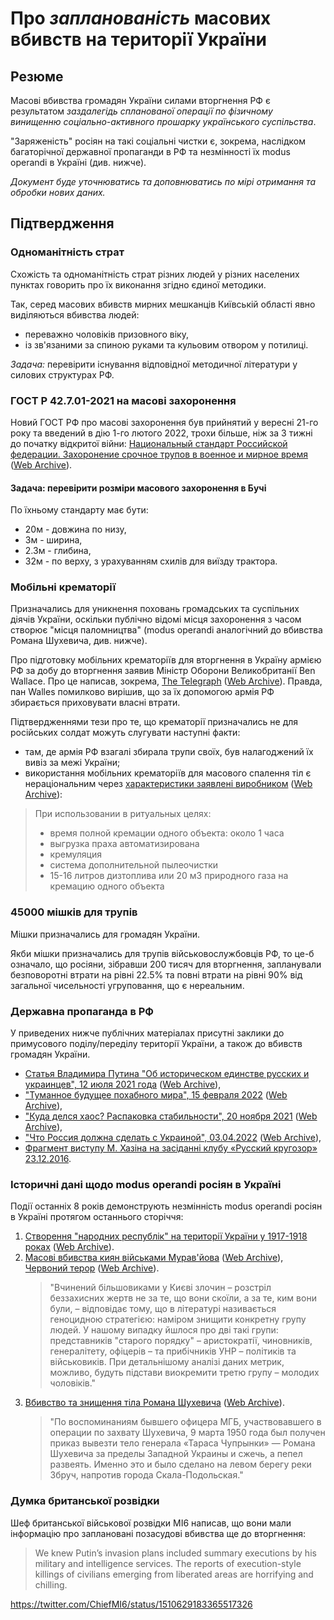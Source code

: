 <!-- TITLE: Про *запланованість* масових вбивств на території України
AUTHOR: Mykola Stryebkov 
LATEX_HEADER: \usepackage[utf8]{inputenc}
LATEX_HEADER: \usepackage[T2A]{fontenc}
LATEX_HEADER: \usepackage[english,ukrainian]{babel}
LATEX_HEADER: \usepackage{lcy}
LATEX_HEADER: \usepackage{textcomp}
LATEX_HEADER: \usepackage[margin=2cm]{geometry}  -->

# Про *запланованість* масових вбивств на території України

## Резюме

Масові вбивства громадян України силами вторгнення РФ є результатом
*заздалегідь спланованої операції по фізичному винищенню
соціально-активного прошарку українського суспільства*.

"Заряженість" росіян на такі соціальні чистки є, зокрема, наслідком
багаторічної державної пропаганди в РФ та незмінності їх modus operandi
в Україні (див. нижче).

*Документ буде уточнюватись та доповнюватись по мірі отримання та
обробки нових даних.*

## Підтвердження

### Одноманітність страт

Cхожість та одноманітність страт різних людей у різних населених пунктах
говорить про їх виконання згідно єдиної методики.

Так, серед масових вбивств мирних мешканців Київській області явно
виділяються вбивства людей:
- переважно чоловіків призовного віку, 
- із зв'язаними за спиною руками та кульовим отвором у потилиці.

*Задача:* перевірити існування відповідної методичної літератури у
силових структурах РФ.

### ГОСТ Р 42.7.01-2021 на масові захоронення

Новий ГОСТ РФ про масові захоронення був прийнятий у вересні 21-го
року та введений в дію 1-го лютого 2022, трохи більше, ніж за 3 тижні
до початку відкритої війни: [Национальный стандарт Российской федерации. Захоронение срочное трупов в военное и мирное время](https://docs.cntd.ru/document/1200180859) ([Web Archive](https://web.archive.org/web/20220402173717/https://docs.cntd.ru/document/1200180859)).

#### Задача: перевірити розміри масового захоронення в Бучі

По їхньому cтандарту має бути:
- 20м - довжина по низу,
- 3м - ширина,
- 2.3м - глибина,
- 32м - по верху, з урахуванням схилів для виїзду трактора.

### Мобільні крематорії

Призначались для уникнення поховань громадських та суспільних діячів
України, оскільки публічно відомі місця захоронення з часом створює
"місця паломництва" (modus operandi аналогічний до вбивства Романа
Шухевича, див. нижче).

Про підготовку мобільних крематоріїв для вторгнення в Україну армією
РФ за добу до вторгнення заявив Міністр Оборони Великобританії Ben
Wallace. Про це написав, зокрема, [The Telegraph](https://www.telegraph.co.uk/world-news/2022/02/23/russia-deploys-mobile-crematorium-follow-troops-battle) ([Web Archive](https://web.archive.org/web/20220331033347/https://www.telegraph.co.uk/world-news/2022/02/23/russia-deploys-mobile-crematorium-follow-troops-battle)). 
Правда, пан Walles помилково вирішив, що за їх допомогою армія РФ збирається приховувати
власні втрати.

Підтвердженнями тези про те, що крематорії призначались не для російських солдат можуть слугувати наступні факти:

- там, де армія РФ взагалі збирала трупи своїх, був налагоджений їх
  вивіз за межі України;
- використання мобільних крематоріїв для масового спалення тіл є
  нераціональним через [характеристики заявлені виробником](http://turmalin.su/index.php?option=com_content&view=article&id=185&Itemid=331) ([Web Archive](https://web.archive.org/web/20220226133306/http://turmalin.su/index.php?option=com_content&view=article&id=185&Itemid=331)):

> При использовании в ритуальных целях:
> - время полной кремации одного объекта: около 1 часа
> - выгрузка праха автоматизирована
> - кремуляция
> - система дополнительной пылеочистки
> - 15-16 литров дизтоплива или 20 м3 природного газа на кремацию одного объекта

### 45000 мішків для трупів

Мішки призначались для громадян України.

Якби мішки призначались для трупів військовослужбовців РФ, то це-б
означало, що росіяни, зібравши 200 тисяч для вторгнення, запланували
безповоротні втрати на рівні 22.5% та повні втрати на рівні 90% від
загальної чисельності угруповання, що є нереальним.

### Державна пропаганда в РФ

У приведених нижче публічних матеріалах присутні заклики до примусового
поділу/переділу території України, а також до вбивств громадян
України.

- [Статья Владимира Путина "Об историческом единстве русских и украинцев", 12 июля 2021 года](http://kremlin.ru/events/president/news/66181) ([Web Archive](https://web.archive.org/web/20220331143857/http://kremlin.ru/events/president/news/66181)),
- ["Туманное будущее похабного мира", 15 февраля 2022](https://actualcomment.ru/tumannoe-budushchee-pokhabnogo-mira-2202150925.html) ([Web Archive](https://web.archive.org/web/20220324051406/https://actualcomment.ru/tumannoe-budushchee-pokhabnogo-mira-2202150925.html)),
- ["Куда делся хаос? Распаковка стабильности", 20 ноября 2021](https://actualcomment.ru/kuda-delsya-khaos-raspakovka-stabilnosti-2111201336.html) ([Web Archive](https://web.archive.org/web/20220401131352/https://actualcomment.ru/kuda-delsya-khaos-raspakovka-stabilnosti-2111201336.html)),
- ["Что Россия должна сделать с Украиной", 03.04.2022](https://ria.ru/20220403/ukraina-1781469605.html) ([Web Archive](https://web.archive.org/web/20220404140751/https://ria.ru/20220403/ukraina-1781469605.html)),
- [Фрагмент виступу М. Хазіна на засіданні клубу «Русский кругозор» 23.12.2016](https://www.youtube.com/watch?v=njCjKWMy2n0&t=40s).

### Історичні дані щодо modus operandi росіян в Україні

Події останніх 8 років демонструють незмінність modus operandi росіян
в Україні протягом останнього сторіччя:

1. [Створення "народних республік" на території України у 1917-1918 роках](https://uk.wikipedia.org/wiki/%D0%A0%D0%B0%D0%B4%D1%8F%D0%BD%D1%81%D1%8C%D0%BA%D0%BE-%D1%83%D0%BA%D1%80%D0%B0%D1%97%D0%BD%D1%81%D1%8C%D0%BA%D0%B0_%D0%B2%D1%96%D0%B9%D0%BD%D0%B0_(1917%E2%80%941921)#%D0%9D%D0%B0%D1%81%D1%82%D1%83%D0%BF_%D0%B1%D1%96%D0%BB%D1%8C%D1%88%D0%BE%D0%B2%D0%B8%D0%BA%D1%96%D0%B2) ([Web Archive](https://web.archive.org/web/20220315084250/https://uk.wikipedia.org/wiki/%D0%A0%D0%B0%D0%B4%D1%8F%D0%BD%D1%81%D1%8C%D0%BA%D0%BE-%D1%83%D0%BA%D1%80%D0%B0%D1%97%D0%BD%D1%81%D1%8C%D0%BA%D0%B0_%D0%B2%D1%96%D0%B9%D0%BD%D0%B0_(1917%E2%80%941921)#%D0%9D%D0%B0%D1%81%D1%82%D1%83%D0%BF_%D0%B1%D1%96%D0%BB%D1%8C%D1%88%D0%BE%D0%B2%D0%B8%D0%BA%D1%96%D0%B2)).
2. [Масові вбивства киян військами Мурав'йова](https://www.istpravda.com.ua/articles/2019/03/12/153809) ([Web Archive](https://web.archive.org/web/20210807111953/https://www.istpravda.com.ua/articles/2019/03/12/153809/)), [Червоний терор](https://uk.wikipedia.org/wiki/%D0%A8%D1%82%D1%83%D1%80%D0%BC_%D0%9A%D0%B8%D1%94%D0%B2%D0%B0_(1918)#%D0%A7%D0%B5%D1%80%D0%B2%D0%BE%D0%BD%D0%B8%D0%B9_%D1%82%D0%B5%D1%80%D0%BE%D1%80) ([Web Archive](https://web.archive.org/web/20220331221844/https://uk.wikipedia.org/wiki/%D0%A8%D1%82%D1%83%D1%80%D0%BC_%D0%9A%D0%B8%D1%94%D0%B2%D0%B0_(1918)#%D0%A7%D0%B5%D1%80%D0%B2%D0%BE%D0%BD%D0%B8%D0%B9_%D1%82%D0%B5%D1%80%D0%BE%D1%80)). 
   > "Вчинений більшовиками у Києві злочин – розстріл беззахисних жертв не за те, що вони скоїли, а за те, ким вони були, 
   > – відповідає тому, що в літературі називається геноцидною стратегією: наміром знищити конкретну групу людей. 
   > У нашому випадку йшлося про дві такі групи: представників "старого порядку" – аристократії, чиновників, генералітету, 
   > офіцерів – та прибічників УНР – політиків та військовиків. При детальнішому аналізі даних метрик, можливо, будуть 
   > підстави виокремити третю групу – молодих чоловіків."
3. [Вбивство та знищення тіла Романа Шухевича](https://ru.wikipedia.org/wiki/%D0%A8%D1%83%D1%85%D0%B5%D0%B2%D0%B8%D1%87,_%D0%A0%D0%BE%D0%BC%D0%B0%D0%BD_%D0%98%D0%BE%D1%81%D0%B8%D1%84%D0%BE%D0%B2%D0%B8%D1%87#%D0%A1%D0%BC%D0%B5%D1%80%D1%82%D1%8C) ([Web Archive](https://web.archive.org/web/20220401020653/https://ru.wikipedia.org/wiki/%D0%A8%D1%83%D1%85%D0%B5%D0%B2%D0%B8%D1%87,_%D0%A0%D0%BE%D0%BC%D0%B0%D0%BD_%D0%98%D0%BE%D1%81%D0%B8%D1%84%D0%BE%D0%B2%D0%B8%D1%87#%D0%A1%D0%BC%D0%B5%D1%80%D1%82%D1%8C)). 
   > "По воспоминаниям бывшего офицера МГБ, участвовавшего в операции по захвату Шухевича, 9 марта 1950 года был получен 
   > приказ вывезти тело генерала «Тараса Чупрынки» — Романа Шухевича за пределы Западной Украины и сжечь, а пепел развеять. 
   > Именно это и было сделано на левом берегу реки Збруч, напротив города Скала-Подольская."

### Думка британської розвідки

Шеф британської військової розвідки MI6 написав, що вони мали
інформацію про заплановані позасудові вбивства ще до вторгнення:
> We knew Putin’s invasion plans included summary executions by his military and intelligence services. 
> The reports of execution-style killings of civilians emerging from liberated areas are horrifying and chilling.

https://twitter.com/ChiefMI6/status/1510629183365517326
